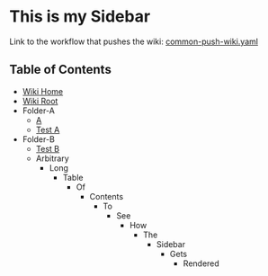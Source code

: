 # This is my Sidebar

Link to the workflow that pushes the wiki: [common-push-wiki.yaml](../blob/main/.github/workflows/common-push-wiki.yaml)

## Table of Contents

- [Wiki Home](Home)
- [Wiki Root](Wiki)
- Folder-A
  - [A](A)
  - [Test A](Test-A)
- Folder-B
  - [Test B](Test-B)
  - Arbitrary
    - Long
      - Table
        - Of
          - Contents
            - To
              - See
                - How
                  - The
                    - Sidebar
                      - Gets
                        - Rendered
